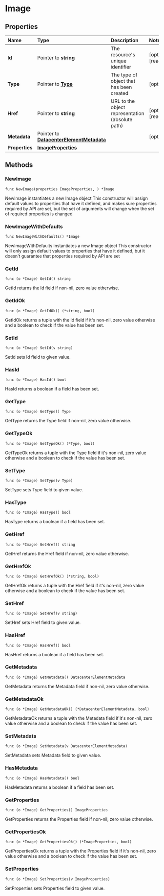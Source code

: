# Image

## Properties

| Name | Type | Description | Notes |
| :--- | :--- | :--- | :--- |
| **Id** | Pointer to **string** | The resource's unique identifier | \[optional\] \[readonly\] |
| **Type** | Pointer to [**Type**](type.md) | The type of object that has been created | \[optional\] |
| **Href** | Pointer to **string** | URL to the object representation \(absolute path\) | \[optional\] \[readonly\] |
| **Metadata** | Pointer to [**DatacenterElementMetadata**](datacenterelementmetadata.md) |  | \[optional\] |
| **Properties** | [**ImageProperties**](imageproperties.md) |  |  |

## Methods

### NewImage

`func NewImage(properties ImageProperties, ) *Image`

NewImage instantiates a new Image object This constructor will assign default values to properties that have it defined, and makes sure properties required by API are set, but the set of arguments will change when the set of required properties is changed

### NewImageWithDefaults

`func NewImageWithDefaults() *Image`

NewImageWithDefaults instantiates a new Image object This constructor will only assign default values to properties that have it defined, but it doesn't guarantee that properties required by API are set

### GetId

`func (o *Image) GetId() string`

GetId returns the Id field if non-nil, zero value otherwise.

### GetIdOk

`func (o *Image) GetIdOk() (*string, bool)`

GetIdOk returns a tuple with the Id field if it's non-nil, zero value otherwise and a boolean to check if the value has been set.

### SetId

`func (o *Image) SetId(v string)`

SetId sets Id field to given value.

### HasId

`func (o *Image) HasId() bool`

HasId returns a boolean if a field has been set.

### GetType

`func (o *Image) GetType() Type`

GetType returns the Type field if non-nil, zero value otherwise.

### GetTypeOk

`func (o *Image) GetTypeOk() (*Type, bool)`

GetTypeOk returns a tuple with the Type field if it's non-nil, zero value otherwise and a boolean to check if the value has been set.

### SetType

`func (o *Image) SetType(v Type)`

SetType sets Type field to given value.

### HasType

`func (o *Image) HasType() bool`

HasType returns a boolean if a field has been set.

### GetHref

`func (o *Image) GetHref() string`

GetHref returns the Href field if non-nil, zero value otherwise.

### GetHrefOk

`func (o *Image) GetHrefOk() (*string, bool)`

GetHrefOk returns a tuple with the Href field if it's non-nil, zero value otherwise and a boolean to check if the value has been set.

### SetHref

`func (o *Image) SetHref(v string)`

SetHref sets Href field to given value.

### HasHref

`func (o *Image) HasHref() bool`

HasHref returns a boolean if a field has been set.

### GetMetadata

`func (o *Image) GetMetadata() DatacenterElementMetadata`

GetMetadata returns the Metadata field if non-nil, zero value otherwise.

### GetMetadataOk

`func (o *Image) GetMetadataOk() (*DatacenterElementMetadata, bool)`

GetMetadataOk returns a tuple with the Metadata field if it's non-nil, zero value otherwise and a boolean to check if the value has been set.

### SetMetadata

`func (o *Image) SetMetadata(v DatacenterElementMetadata)`

SetMetadata sets Metadata field to given value.

### HasMetadata

`func (o *Image) HasMetadata() bool`

HasMetadata returns a boolean if a field has been set.

### GetProperties

`func (o *Image) GetProperties() ImageProperties`

GetProperties returns the Properties field if non-nil, zero value otherwise.

### GetPropertiesOk

`func (o *Image) GetPropertiesOk() (*ImageProperties, bool)`

GetPropertiesOk returns a tuple with the Properties field if it's non-nil, zero value otherwise and a boolean to check if the value has been set.

### SetProperties

`func (o *Image) SetProperties(v ImageProperties)`

SetProperties sets Properties field to given value.

